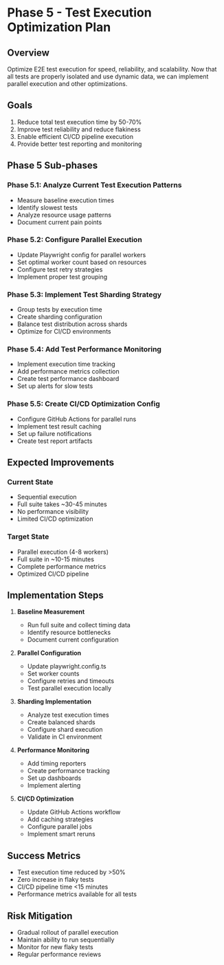 # Phase 5 - Test Execution Optimization Plan

## Overview
Optimize E2E test execution for speed, reliability, and scalability. Now that all tests are properly isolated and use dynamic data, we can implement parallel execution and other optimizations.

## Goals
1. Reduce total test execution time by 50-70%
2. Improve test reliability and reduce flakiness
3. Enable efficient CI/CD pipeline execution
4. Provide better test reporting and monitoring

## Phase 5 Sub-phases

### Phase 5.1: Analyze Current Test Execution Patterns
- Measure baseline execution times
- Identify slowest tests
- Analyze resource usage patterns
- Document current pain points

### Phase 5.2: Configure Parallel Execution
- Update Playwright config for parallel workers
- Set optimal worker count based on resources
- Configure test retry strategies
- Implement proper test grouping

### Phase 5.3: Implement Test Sharding Strategy
- Group tests by execution time
- Create sharding configuration
- Balance test distribution across shards
- Optimize for CI/CD environments

### Phase 5.4: Add Test Performance Monitoring
- Implement execution time tracking
- Add performance metrics collection
- Create test performance dashboard
- Set up alerts for slow tests

### Phase 5.5: Create CI/CD Optimization Config
- Configure GitHub Actions for parallel runs
- Implement test result caching
- Set up failure notifications
- Create test report artifacts

## Expected Improvements

### Current State
- Sequential execution
- Full suite takes ~30-45 minutes
- No performance visibility
- Limited CI/CD optimization

### Target State
- Parallel execution (4-8 workers)
- Full suite in ~10-15 minutes
- Complete performance metrics
- Optimized CI/CD pipeline

## Implementation Steps

1. **Baseline Measurement**
   - Run full suite and collect timing data
   - Identify resource bottlenecks
   - Document current configuration

2. **Parallel Configuration**
   - Update playwright.config.ts
   - Set worker counts
   - Configure retries and timeouts
   - Test parallel execution locally

3. **Sharding Implementation**
   - Analyze test execution times
   - Create balanced shards
   - Configure shard execution
   - Validate in CI environment

4. **Performance Monitoring**
   - Add timing reporters
   - Create performance tracking
   - Set up dashboards
   - Implement alerting

5. **CI/CD Optimization**
   - Update GitHub Actions workflow
   - Add caching strategies
   - Configure parallel jobs
   - Implement smart reruns

## Success Metrics
- Test execution time reduced by >50%
- Zero increase in flaky tests
- CI/CD pipeline time <15 minutes
- Performance metrics available for all tests

## Risk Mitigation
- Gradual rollout of parallel execution
- Maintain ability to run sequentially
- Monitor for new flaky tests
- Regular performance reviews